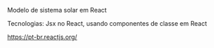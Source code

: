 Modelo de sistema solar em React 

Tecnologias: Jsx no React, usando componentes de classe em React

https://pt-br.reactjs.org/